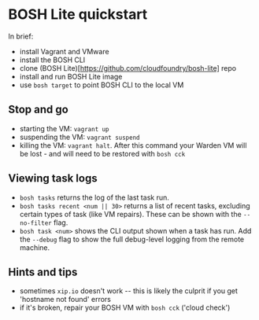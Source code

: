 # BOSH Lite quickstart

In brief:

* install Vagrant and VMware
* install the BOSH CLI 
* clone (BOSH Lite)[https://github.com/cloudfoundry/bosh-lite] repo
* install and run BOSH Lite image
* use `bosh target` to point BOSH CLI to the local VM

## Stop and go
* starting the VM: `vagrant up`
* suspending the VM: `vagrant suspend`
* killing the VM: `vagrant halt`. After this command your Warden VM will be lost - and will need to be restored with `bosh cck`

## Viewing task logs
* `bosh tasks` returns the log of the last task run.
* `bosh tasks recent <num || 30>` returns a list of recent tasks, excluding certain types of task (like VM repairs). These can be shown with the `--no-filter` flag.
* `bosh task <num>` shows the CLI output shown when a task has run. Add the `--debug` flag to show the full debug-level logging from the remote machine.

## Hints and tips

* sometimes `xip.io` doesn't work -- this is likely the culprit if you get 'hostname not found' errors
* if it's broken, repair your BOSH VM with `bosh cck` ('cloud check')

